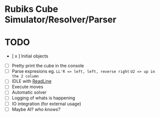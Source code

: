 # Rubiks Cube Simulator/Resolver/Parser

# TODO
 - [ x ] Initial objects
 - [   ] Pretty print the cube in the console
 - [   ] Parse expresions eg. `LL'R => left, left, reverse right` `U2 => up in the 2 column`
 - [   ] IDLE with [ReadLine](https://github.com/tonerdo/readline)
 - [   ] Execute moves
 - [   ] Automatic solver
 - [   ] Logging of whats is happening
 - [   ] IO integration (for external usage)
 - [   ] Maybe AI? _who knows?_